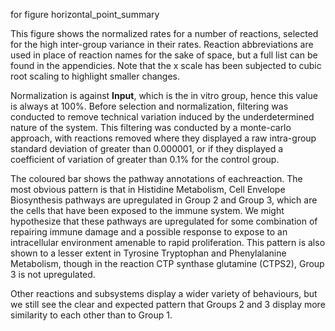 for figure horizontal_point_summary

This figure shows the normalized rates for a number of reactions, selected for the high inter-group variance in their rates. Reaction abbreviations are used in place of reaction names for the sake of space, but a full list can be found in the appendicies. Note that the x scale has been subjected to cubic root scaling to highlight smaller changes. 

Normalization is against **Input**, which is the in vitro group, hence this value is always at 100%. Before selection and normalization, filtering was conducted to remove technical variation induced by the underdetermined nature of the system. This filtering was conducted by a monte-carlo approach, with reactions removed where they displayed a raw intra-group standard deviation of greater than 0.000001, or if they displayed a coefficient of variation of greater than 0.1% for the control group. 

The coloured bar shows the pathway annotations of eachreaction. The most obvious pattern is that in Histidine Metabolism, Cell Envelope Biosynthesis pathways are upregulated in Group 2 and Group 3, which are the cells that have been exposed to the immune system. We might hypothesize that these pathways are upregulated for some combination of repairing immune damage and a possible response to expose to an intracellular environment amenable to rapid proliferation. This pattern is also shown to a lesser extent in Tyrosine Tryptophan and Phenylalanine Metabolism, though in the reaction CTP synthase glutamine (CTPS2), Group 3 is not upregulated.

Other reactions and subsystems display a wider variety of behaviours, but we still see the clear and expected pattern that Groups 2 and 3 display more similarity to each other than to Group 1.
